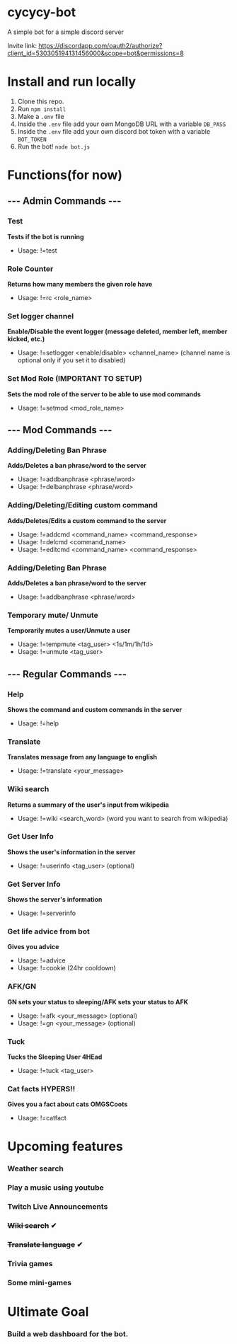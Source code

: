 # cycycy-bot
A simple bot for a simple discord server

Invite link: https://discordapp.com/oauth2/authorize?client_id=530305194131456000&scope=bot&permissions=8

# Install and run locally
1. Clone this repo.
2. Run ```npm install```
2. Make a ```.env``` file 
3. Inside the ```.env``` file add your own MongoDB URL with a variable ```DB_PASS```
3. Inside the ```.env``` file add your own discord bot token with a variable ```BOT_TOKEN```
4. Run the bot! ```node bot.js```

# Functions(for now)
## --- Admin Commands ---
  ### Test
  **Tests if the bot is running**
  * Usage: !=test
  
  ### Role Counter
  **Returns how many members the given role have**
  * Usage: !=rc <role_name>
  
  ### Set logger channel
  **Enable/Disable the event logger (message deleted, member left, member kicked, etc.)**
  * Usage: !=setlogger <enable/disable> <channel_name> (channel name is optional only if you set it to disabled)
  
   ### Set Mod Role **(IMPORTANT TO SETUP)**
  **Sets the mod role of the server to be able to use mod commands**
  * Usage: !=setmod <mod_role_name>
  
## --- Mod Commands ---
  ### Adding/Deleting Ban Phrase
  **Adds/Deletes a ban phrase/word to the server**
  * Usage: !=addbanphrase <phrase/word>
  * Usage: !=delbanphrase <phrase/word>
  
  ### Adding/Deleting/Editing custom command
  **Adds/Deletes/Edits a custom command to the server**
  * Usage: !=addcmd <command_name> <command_response>
  * Usage: !=delcmd <command_name>
  * Usage: !=editcmd <command_name> <command_response>
  
  ### Adding/Deleting Ban Phrase
  **Adds/Deletes a ban phrase/word to the server**
  * Usage: !=addbanphrase <phrase/word>
  
  ### Temporary mute/ Unmute
  **Temporarily mutes a user/Unmute a user**
  * Usage: !=tempmute <tag_user> <1s/1m/1h/1d>
  * Usage: !=unmute <tag_user>
  
## --- Regular Commands ---
  ### Help
  **Shows the command and custom commands in the server**
  * Usage: !=help
  
  ### Translate
  **Translates message from any language to english**
  * Usage: !=translate <your_message>

  ### Wiki search
  **Returns a summary of the user's input from wikipedia**
  * Usage: !=wiki <search_word> (word you want to search from wikipedia)

  ### Get User Info
  **Shows the user's information in the server**
  * Usage: !=userinfo <tag_user> (optional)
  
  ### Get Server Info
  **Shows the server's information**
  * Usage: !=serverinfo
  
  ### Get life advice from bot
  **Gives you advice**
  * Usage: !=advice
  * Usage: !=cookie (24hr cooldown)

  ### AFK/GN
  **GN sets your status to sleeping/AFK sets your status to AFK**
  * Usage: !=afk <your_message> (optional)
  * Usage: !=gn <your_message> (optional)
  
  ### Tuck
  **Tucks the Sleeping User 4HEad**
  * Usage: !=tuck <tag_user>
  
  ### Cat facts HYPERS!!
  **Gives you a fact about cats OMGSCoots**
  * Usage: !=catfact


# Upcoming features
### Weather search
### Play a music using youtube
### Twitch Live Announcements
### ~~Wiki search~~ ✔
### ~~Translate language~~ ✔
### Trivia games
### Some mini-games

# Ultimate Goal
### Build a web dashboard for the bot.
